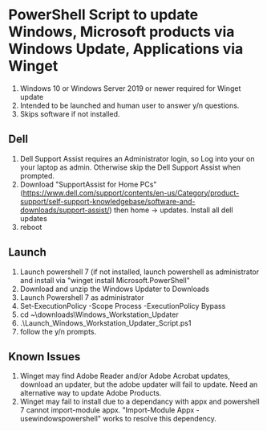 # PowerShell Script to update Windows, Microsoft products via Windows Update, Applications via Winget
1. Windows 10 or Windows Server 2019 or newer required for Winget update
2. Intended to be launched and human user to answer y/n questions.  
3. Skips software if not installed. 

## Dell
1. Dell Support Assist requires an Administrator login, so Log into your on your laptop as admin.  Otherwise skip the Dell Support Assist when prompted.
2. Download "SupportAssist for Home PCs" (https://www.dell.com/support/contents/en-us/Category/product-support/self-support-knowledgebase/software-and-downloads/support-assist/) then home -> updates.  Install all dell updates
3. reboot
## Launch
1. Launch powershell 7 (if not installed, launch powershell as administrator and install via "winget install Microsoft.PowerShell"
2. Download and unzip the Windows Updater to Downloads
3. Launch Powershell 7 as administrator
4. Set-ExecutionPolicy -Scope Process -ExecutionPolicy Bypass
5. cd ~\downloads\Windows_Workstation_Updater
6. .\Launch_Windows_Workstation_Updater_Script.ps1
7. follow the y/n prompts.  

## Known Issues
1. Winget may find Adobe Reader and/or Adobe Acrobat updates, download an updater, but the adobe updater will fail to update. Need an alternative way to update Adobe Products.
2. Winget may fail to install due to a dependancy with appx and powershell 7 cannot import-module appx.  "Import-Module Appx -usewindowspowershell" works to resolve this dependency.
